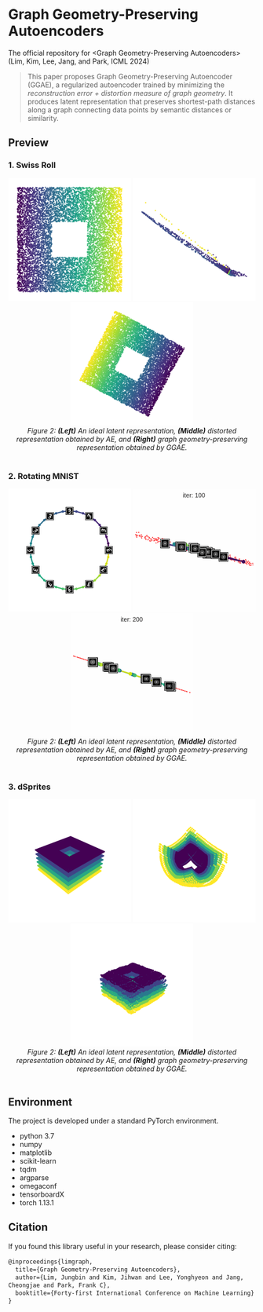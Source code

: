# Graph Geometry-Preserving Autoencoders
The official repository for \<Graph Geometry-Preserving Autoencoders\> (Lim, Kim, Lee, Jang, and Park, ICML 2024)

> This paper proposes Graph Geometry-Preserving Autoencoder (GGAE), a regularized autoencoder trained by minimizing the *reconstruction error + distortion measure of graph geometry*. It produces latent representation that preserves shortest-path distances along a graph connecting data points by semantic distances or similarity.


## Preview
### 1. Swiss Roll
<center>
<div class="imgCollage">
<span style="width: 31.8%"><img src="./figure/swissroll_ideal.png" width="250" height="250"/></span>
<span style="width: 31.8%"><img src="./figure/swissroll_ae.png" width="250" height="250"/> </span>
<span style="width: 31.8%"><img src="./figure/swissroll_ggae.png" width="250" height="250"/> </span>
</div>
  <I>Figure 2: <b>(Left)</b> An ideal latent representation, <b>(Middle)</b> distorted representation obtained by AE, and <b>(Right)</b> graph geometry-preserving representation obtained by GGAE. </I>
</center>
<br>

### 2. Rotating MNIST
<center>
<div class="imgCollage">
<span style="width: 31.8%"><img src="./figure/rotatingmnist_ideal.png" width="250" height="250"/></span>
<span style="width: 31.8%"><img src="./figure/rotatingmnist_ae_video.gif" width="250" height="250"/> </span>
<span style="width: 31.8%"><img src="./figure/rotatingmnist_ggae_video.gif" width="250" height="250"/> </span>
</div>
  <I>Figure 2: <b>(Left)</b> An ideal latent representation, <b>(Middle)</b> distorted representation obtained by AE, and <b>(Right)</b> graph geometry-preserving representation obtained by GGAE. </I>
</center>
<br>

### 3. dSprites
<center>
<div class="imgCollage">
<span style="width: 31.8%"><img src="./figure/dsprites_ideal.png" width="250" height="250"/></span>
<span style="width: 31.8%"><img src="./figure/dsprites_ae.png" width="250" height="250"/> </span>
<span style="width: 31.8%"><img src="./figure/dsprites_ggae.png" width="250" height="250"/> </span>
</div>
  <I>Figure 2: <b>(Left)</b> An ideal latent representation, <b>(Middle)</b> distorted representation obtained by AE, and <b>(Right)</b> graph geometry-preserving representation obtained by GGAE. </I>
</center>
<br>

## Environment

The project is developed under a standard PyTorch environment.
- python 3.7
- numpy
- matplotlib
- scikit-learn
- tqdm
- argparse
- omegaconf
- tensorboardX
- torch 1.13.1

## Citation
If you found this library useful in your research, please consider citing:
```
@inproceedings{limgraph,
  title={Graph Geometry-Preserving Autoencoders},
  author={Lim, Jungbin and Kim, Jihwan and Lee, Yonghyeon and Jang, Cheongjae and Park, Frank C},
  booktitle={Forty-first International Conference on Machine Learning}
}
```